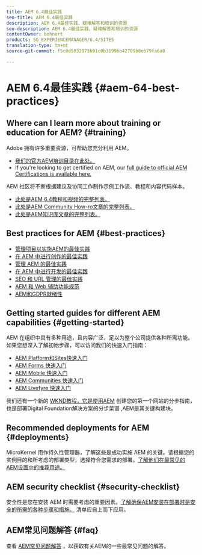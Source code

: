 ```yaml
---
title: AEM 6.4最佳实践
seo-title: AEM 6.4最佳实践
description: AEM 6.4最佳实践、疑难解答和培训的资源
seo-description: AEM 6.4最佳实践、疑难解答和培训的资源
contentOwner: bohnert
products: SG_EXPERIENCEMANAGER/6.4/SITES
translation-type: tm+mt
source-git-commit: f5c0d5032073b91c0b3199bb42709b8e679fa6a0

---
```



# AEM 6.4最佳实践 {#aem-64-best-practices}

## Where can I learn more about training or education for AEM? {#training}

Adobe 拥有许多重要资源，可帮助您充分利用 AEM。

* [我们的官方AEM培训目录在此处。](https://training.adobe.com/training/current-courses.html#solution=adobeExperienceManager&p=1)
* If you&#39;re looking to get certified on AEM, our [full guide to official AEM Certifications is available here.](https://training.adobe.com/certification/exams.html#p=1&solution=adobeExperienceManager)

AEM 社区将不断根据建议及协同工作制作示例工作流、教程和内容代码样本。

* [此处是AEM 6.4教程和视频的完整列表。](https://helpx.adobe.com/experience-manager/kt/index/aem-6-4-videos.html)
* [此处是AEM Community How-ro文章的完整列表。](https://helpx.adobe.com/experience-manager/topics/how-to.html)
* [此处是AEM知识库文章的完整列表。](https://helpx.adobe.com/experience-manager/kb/index/full_kb_list.html)

## Best practices for AEM {#best-practices}

* [管理项目以实施AEM的最佳实践](/help/managing/best-practices.md)
* [在 AEM 中进行创作的最佳实践](/help/sites-authoring/best-practices.md)
* [管理 AEM 的最佳实践](/help/sites-administering/administer-best-practices.md)
* [在 AEM 中进行开发的最佳实践](/help/sites-developing/best-practices.md)
* [SEO 和 URL 管理的最佳实践](/help/managing/seo-and-url-management.md)
* [AEM 和 Web 辅助功能规范](/help/managing/web-accessibility.md)
* [AEM和GDPR就绪性](/help/managing/data-protection-and-privacy.md)

## Getting started guides for different AEM capabilities {#getting-started}

AEM 在组织中具有多种用途，且内容广泛，足以为整个公司提供各种所需功能。如果您想深入了解初始步骤，可以访问我们的快速入门指南：

* [AEM Platform和Sites快速入门](/help/sites-deploying/deploy.md#getting-started)
* [AEM Forms 快速入门](/help/forms/using/introduction-aem-forms.md)
* [AEM Mobile 快速入门](/help/mobile/getting-started-aem-mobile.md)
* [AEM Communities 快速入门](/help/communities/getting-started.md)
* [AEM Livefyre 快速入门](https://answers.livefyre.com/developers/getting-started/)

我们还有一个新的 [WKND教程，它是使用AEM](https://docs.adobe.com/content/help/en/experience-manager-learn/getting-started-wknd-tutorial-develop/overview.html) 创建您的第一个网站的分步指南，也是部署Digital Foundation解决方案的分步菜谱 [](https://helpx.adobe.com/marketing-cloud/how-to/digital-foundation.html),AEM是其关键构建块。

## Recommended deployments for AEM {#deployments}

MicroKernel 用作持久性管理器，了解这些是成功实施 AEM 的关键。请根据您的实例目的和所考虑的部署类型，选择符合您需求的部署。[了解他们在最常见的AEM设置中的推荐用途。](/help/sites-deploying/recommended-deploys.md)

## AEM security checklist {#security-checklist}

安全性是您在安装 AEM 时需要考虑的重要因素。[了解确保AEM安装在部署时是安全的所需的各种步骤和措施。](/help/sites-administering/security-checklist.md) 清单应自上而下应用。

## AEM常见问题解答 {#faq}

查看 [AEM常见问题解答](/help/sites-administering/aem-faqs.md) ，以获取有关AEM的一些最常见问题的解答。

